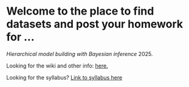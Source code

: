 # Welcome to the place to find datasets and post your homework for ...
*Hierarchical model building with Bayesian inference* 2025.

Looking for the wiki and other info: [here.](https://github.com/temporalecologylab/bayesclassdatasetsnmore)

Looking for the syllabus? [Link to syllabus here](https://github.com/temporalecologylab/bayes2025/blob/main/syllabus/syllabus_bayes2025.pdf)